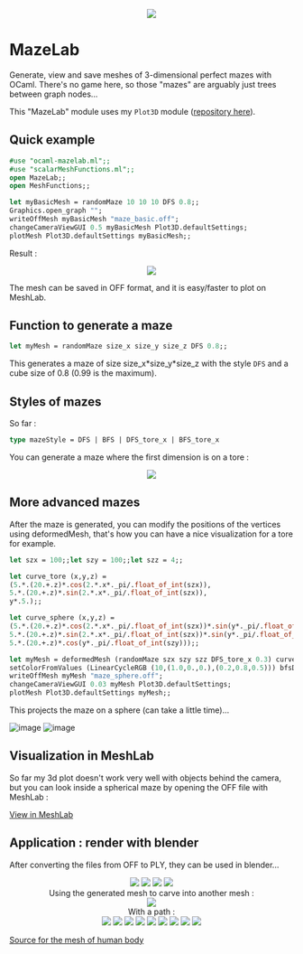 <p align="center">
  <img src="https://raw.githubusercontent.com/Bleuje/ocaml-mazelab/master/pictures/header.jpg">
</p>

# MazeLab
Generate, view and save meshes of 3-dimensional perfect mazes with OCaml. There's no game here, so those "mazes" are arguably just trees between graph nodes...

This "MazeLab" module uses my `Plot3D` module ([repository here](https://github.com/Bleuje/ocaml-mesh-plot)).

## Quick example

``` ocaml
#use "ocaml-mazelab.ml";;
#use "scalarMeshFunctions.ml";;
open MazeLab;;
open MeshFunctions;;

let myBasicMesh = randomMaze 10 10 10 DFS 0.8;;
Graphics.open_graph "";
writeOffMesh myBasicMesh "maze_basic.off";
changeCameraViewGUI 0.5 myBasicMesh Plot3D.defaultSettings;
plotMesh Plot3D.defaultSettings myBasicMesh;;
```
Result :

<p align="center">
  <img src="https://raw.githubusercontent.com/Bleuje/ocaml-mazelab/master/pictures/basic_cube.jpg">
</p>

The mesh can be saved in OFF format, and it is easy/faster to plot on MeshLab.

## Function to generate a maze
``` ocaml
let myMesh = randomMaze size_x size_y size_z DFS 0.8;;
```
This generates a maze of size size_x\*size_y\*size_z with the style `DFS` and a cube size of 0.8 (0.99 is the maximum).

## Styles of mazes
So far :
``` ocaml
type mazeStyle = DFS | BFS | DFS_tore_x | BFS_tore_x
```
You can generate a maze where the first dimension is on a tore :

<p align="center">
  <img src="https://raw.githubusercontent.com/Bleuje/ocaml-mazelab/master/pictures/toreMaze.jpg">
</p>

## More advanced mazes

After the maze is generated, you can modify the positions of the vertices using deformedMesh, that's how you can have a nice visualization for a tore for example.

``` ocaml
let szx = 100;;let szy = 100;;let szz = 4;;

let curve_tore (x,y,z) =
(5.*.(20.+.z)*.cos(2.*.x*._pi/.float_of_int(szx)),
5.*.(20.+.z)*.sin(2.*.x*._pi/.float_of_int(szx)),
y*.5.);;

let curve_sphere (x,y,z) =
(5.*.(20.+.z)*.cos(2.*.x*._pi/.float_of_int(szx))*.sin(y*._pi/.float_of_int(szy)),
5.*.(20.+.z)*.sin(2.*.x*._pi/.float_of_int(szx))*.sin(y*._pi/.float_of_int(szy)),
5.*.(20.+.z)*.cos(y*._pi/.float_of_int(szy)));;

let myMesh = deformedMesh (randomMaze szx szy szz DFS_tore_x 0.3) curve_sphere;;
setColorFromValues (LinearCycleRGB (10,(1.0,0.,0.),(0.2,0.8,0.5))) bfsDepth_value myMesh;
writeOffMesh myMesh "maze_sphere.off";
changeCameraViewGUI 0.03 myMesh Plot3D.defaultSettings;
plotMesh Plot3D.defaultSettings myMesh;;
```

This projects the maze on a sphere (can take a little time)...

![image](https://raw.githubusercontent.com/Bleuje/ocaml-mazelab/master/pictures/spheremazeplot.jpg)
![image](https://raw.githubusercontent.com/Bleuje/ocaml-mazelab/master/pictures/finishedspheremini.jpg)

## Visualization in MeshLab

So far my 3d plot doesn't work very well with objects behind the camera, but you can look inside a spherical maze by opening the OFF file with MeshLab :

[View in MeshLab](https://raw.githubusercontent.com/Bleuje/ocaml-mazelab/master/pictures/meshlab-insidesphere2.jpg)

## Application : render with blender
After converting the files from OFF to PLY, they can be used in blender...

<p align="center">
  <img src="https://raw.githubusercontent.com/Bleuje/ocaml-mazelab/master/pictures/nice3mini.jpg">
  <img src="https://raw.githubusercontent.com/Bleuje/ocaml-mazelab/master/pictures/bigarc2mini.jpg">
  <img src="https://raw.githubusercontent.com/Bleuje/ocaml-mazelab/master/pictures/tree3mini.jpg">
  <img src="https://raw.githubusercontent.com/Bleuje/ocaml-mazelab/master/pictures/stylishmini.jpg">
  <br />
  Using the generated mesh to carve into another mesh :
  <br />
  <img src="https://raw.githubusercontent.com/Bleuje/ocaml-mazelab/master/pictures/realworld3.jpg">
  <br />
  With a path :
  <br />
  <img src="https://raw.githubusercontent.com/Bleuje/ocaml-mazelab/master/pictures/pathmini.jpg">
  <img src="https://raw.githubusercontent.com/Bleuje/ocaml-mazelab/master/pictures/towermini2.jpg">
  <img src="https://raw.githubusercontent.com/Bleuje/ocaml-mazelab/master/pictures/tower2mini.jpg">
  <img src="https://raw.githubusercontent.com/Bleuje/ocaml-mazelab/master/pictures/transp3mini.jpg">
  <img src="https://raw.githubusercontent.com/Bleuje/ocaml-mazelab/master/pictures/loop4mini.jpg">
  <img src="https://raw.githubusercontent.com/Bleuje/ocaml-mazelab/master/pictures/circlemini.jpg">
  <img src="https://raw.githubusercontent.com/Bleuje/ocaml-mazelab/master/pictures/rotatemini.jpg">
  <img src="https://raw.githubusercontent.com/Bleuje/ocaml-mazelab/master/pictures/rotate1mini.jpg">
  <img src="https://raw.githubusercontent.com/Bleuje/ocaml-mazelab/master/pictures/rotate2mini.jpg">
</p>

[Source for the mesh of human body](http://opengameart.org/content/base-human-models-low-poly)

